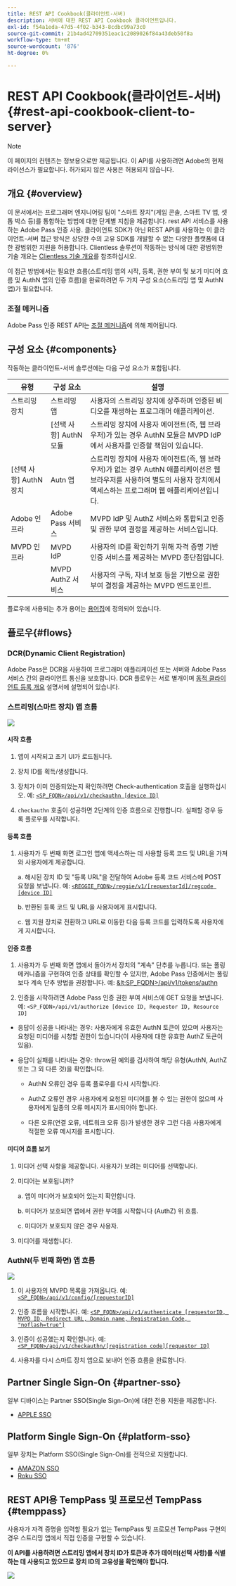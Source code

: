 ```yaml
---
title: REST API Cookbook(클라이언트-서버)
description: 서버에 대한 REST API Cookbook 클라이언트입니다.
exl-id: f54a1eda-47d5-4f02-b343-8cdbc99a73c0
source-git-commit: 21b4ad42709351eac1c2089026f84a43deb50f8a
workflow-type: tm+mt
source-wordcount: '876'
ht-degree: 0%

---
```


# REST API Cookbook(클라이언트-서버) {#rest-api-cookbook-client-to-server}

>[!NOTE]
>
>이 페이지의 컨텐츠는 정보용으로만 제공됩니다. 이 API를 사용하려면 Adobe의 현재 라이선스가 필요합니다. 허가되지 않은 사용은 허용되지 않습니다.


## 개요 {#overview}

이 문서에서는 프로그래머 엔지니어링 팀이 &quot;스마트 장치&quot;(게임 콘솔, 스마트 TV 앱, 셋톱 박스 등)를 통합하는 방법에 대한 단계별 지침을 제공합니다. rest API 서비스를 사용하는 Adobe Pass 인증 사용. 클라이언트 SDK가 아닌 REST API를 사용하는 이 클라이언트-서버 접근 방식은 상당한 수의 고유 SDK를 개발할 수 없는 다양한 플랫폼에 대한 광범위한 지원을 허용합니다. Clientless 솔루션이 작동하는 방식에 대한 광범위한 기술 개요는 [Clientless 기술 개요](/help/authentication/rest-api-overview.md)를 참조하십시오.


이 접근 방법에서는 필요한 흐름(스트리밍 앱의 시작, 등록, 권한 부여 및 보기 미디어 흐름 및 AuthN 앱의 인증 흐름)을 완료하려면 두 가지 구성 요소(스트리밍 앱 및 AuthN 앱)가 필요합니다.

### 조절 메커니즘

Adobe Pass 인증 REST API는 [조절 메커니즘](/help/authentication/throttling-mechanism.md)에 의해 제어됩니다.

## 구성 요소 {#components}

작동하는 클라이언트-서버 솔루션에는 다음 구성 요소가 포함됩니다.



| 유형 | 구성 요소 | 설명 |
| --- | --- | --- |
| 스트리밍 장치 | 스트리밍 앱 | 사용자의 스트리밍 장치에 상주하며 인증된 비디오를 재생하는 프로그래머 애플리케이션. |
| | \[선택 사항\] AuthN 모듈 | 스트리밍 장치에 사용자 에이전트(즉, 웹 브라우저)가 있는 경우 AuthN 모듈은 MVPD IdP에서 사용자를 인증할 책임이 있습니다. |
| \[선택 사항\] AuthN 장치 | Autn 앱 | 스트리밍 장치에 사용자 에이전트(즉, 웹 브라우저)가 없는 경우 AuthN 애플리케이션은 웹 브라우저를 사용하여 별도의 사용자 장치에서 액세스하는 프로그래머 웹 애플리케이션입니다. |
| Adobe 인프라 | Adobe Pass 서비스 | MVPD IdP 및 AuthZ 서비스와 통합되고 인증 및 권한 부여 결정을 제공하는 서비스입니다. |
| MVPD 인프라 | MVPD IdP | 사용자의 ID를 확인하기 위해 자격 증명 기반 인증 서비스를 제공하는 MVPD 종단점입니다. |
| | MVPD AuthZ 서비스 | 사용자의 구독, 자녀 보호 등을 기반으로 권한 부여 결정을 제공하는 MVPD 엔드포인트. |



플로우에 사용되는 추가 용어는 [용어집](/help/authentication/glossary.md)에 정의되어 있습니다.

## 플로우{#flows}

### DCR(Dynamic Client Registration)

Adobe Pass은 DCR을 사용하여 프로그래머 애플리케이션 또는 서버와 Adobe Pass 서비스 간의 클라이언트 통신을 보호합니다. DCR 플로우는 서로 별개이며 [동적 클라이언트 등록 개요](./dcr-api/dynamic-client-registration-overview.md) 설명서에 설명되어 있습니다.


### 스트리밍(스마트 장치) 앱 흐름

![](assets/smart-device-app-flow.png)

#### 시작 흐름

1. 앱이 시작되고 초기 UI가 로드됩니다.

2. 장치 ID를 획득/생성합니다.

3. 장치가 이미 인증되었는지 확인하려면 Check-authentication 호출을 실행하십시오.  예: [`<SP_FQDN>/api/v1/checkauthn [device ID]`](/help/authentication/check-authentication-token.md)

4. `checkauthn` 호출이 성공하면 2단계의 인증 흐름으로 진행합니다.  실패할 경우 등록 플로우를 시작합니다.



#### 등록 흐름

1. 사용자가 두 번째 화면 로그인 앱에 액세스하는 데 사용할 등록 코드 및 URL을 가져와 사용자에게 제공합니다.

   a. 해시된 장치 ID 및 &quot;등록 URL&quot;을 전달하여 Adobe 등록 코드 서비스에 POST 요청을 보냅니다.  예: [`<REGGIE_FQDN>/reggie/v1/[requestorId]/regcode [device ID]`](/help/authentication/registration-code-request.md)

   b. 반환된 등록 코드 및 URL을 사용자에게 표시합니다.

   c. 웹 지원 장치로 전환하고 URL로 이동한 다음 등록 코드를 입력하도록 사용자에게 지시합니다.



#### 인증 흐름

1. 사용자가 두 번째 화면 앱에서 돌아가서 장치의 &quot;계속&quot; 단추를 누릅니다. 또는 폴링 메커니즘을 구현하여 인증 상태를 확인할 수 있지만, Adobe Pass 인증에서는 폴링보다 계속 단추 방법을 권장합니다. <!--(For information on employing a "Continue" button versus polling the Adobe Pass Authentication backend server, see the Clientless Technical Overview: Managing 2nd-Screen Workflow Transition.)--> 예: [\&lt;SP\_FQDN\>/api/v1/tokens/authn](/help/authentication/retrieve-authentication-token.md)

2. 인증을 시작하려면 Adobe Pass 인증 권한 부여 서비스에 GET 요청을 보냅니다. 예: `<SP_FQDN>/api/v1/authorize [device ID, Requestor ID, Resource ID]`

<!-- end list -->

* 응답이 성공을 나타내는 경우: 사용자에게 유효한 AuthN 토큰이 있으며 사용자는 요청된 미디어를 시청할 권한이 있습니다(이 사용자에 대한 유효한 AuthZ 토큰이 있음).

* 응답이 실패를 나타내는 경우: throw된 예외를 검사하여 해당 유형(AuthN, AuthZ 또는 그 외 다른 것)을 확인합니다.

   * AuthN 오류인 경우 등록 플로우를 다시 시작합니다.

   * AuthZ 오류인 경우 사용자에게 요청된 미디어를 볼 수 있는 권한이 없으며 사용자에게 일종의 오류 메시지가 표시되어야 합니다.

   * 다른 오류(연결 오류, 네트워크 오류 등)가 발생한 경우 그런 다음 사용자에게 적절한 오류 메시지를 표시합니다.



#### 미디어 흐름 보기

1. 미디어 선택 사항을 제공합니다. 사용자가 보려는 미디어를 선택합니다.

2. 미디어는 보호됩니까?

   a. 앱이 미디어가 보호되어 있는지 확인합니다.

   b. 미디어가 보호되면 앱에서 권한 부여를 시작합니다
(AuthZ) 위 흐름.

   c. 미디어가 보호되지 않은 경우
사용자.

3. 미디어를 재생합니다.


### AuthN(두 번째 화면) 앱 흐름

![](assets/secnd-screen-authn-flow.png)

1. 이 사용자의 MVPD 목록을 가져옵니다. 예: [`<SP_FQDN>/api/v1/config/[requestorID]`](/help/authentication/provide-mvpd-list.md)

1. 인증 흐름을 시작합니다.  예: [`<SP_FQDN>/api/v1/authenticate [requestorID, MVPD ID, Redirect URL, Domain name, Registration Code, "noflash=true"]`](/help/authentication/initiate-authentication.md)

1. 인증이 성공했는지 확인합니다. 예: [`<SP_FQDN>/api/v1/checkauthn/[registration code][requestor ID]`](/help/authentication/check-authentication-token.md)

1. 사용자를 다시 스마트 장치 앱으로 보내어 인증 흐름을 완료합니다.

## Partner Single Sign-On {#partner-sso}

일부 디바이스는 Partner SSO(Single Sign-On)에 대한 전용 지원을 제공합니다.

* [APPLE SSO](/help/authentication/single-sign-on/partner-single-sign-on/apple-single-sign-on/apple-sso-cookbook-rest-api-v1.md)

## Platform Single Sign-On {#platform-sso}

일부 장치는 Platform SSO(Single Sign-On)를 전적으로 지원합니다.

* [AMAZON SSO](./single-sign-on/platform-single-sign-on/amazon-single-sign-on/amazon-sso-cookbook-rest-api-v1.md)
* [Roku SSO](./single-sign-on/platform-single-sign-on/roku-single-sign-on/roku-sso-overview.md)

## REST API용 TempPass 및 프로모션 TempPass {#temppass}

사용자가 자격 증명을 입력할 필요가 없는 TempPass 및 프로모션 TempPass 구현의 경우 스트리밍 앱에서 직접 인증을 구현할 수 있습니다.

**이 API를 사용하려면 스트리밍 앱에서 장치 ID가 토큰과 추가 데이터(선택 사항)를 식별하는 데 사용되고 있으므로 장치 ID의 고유성을 확인해야 합니다.**


![](assets/temp-pass-promo-temppass.png)
